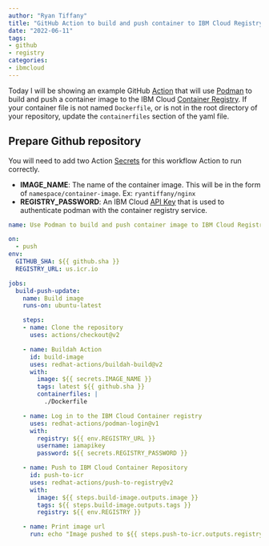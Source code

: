 ```yaml
---
author: "Ryan Tiffany"
title: "GitHub Action to build and push container to IBM Cloud Registry"
date: "2022-06-11"
tags:
- github
- registry
categories:
- ibmcloud
---
```


Today I will be showing an example GitHub [Action](https://docs.github.com/en/actions) that will use [Podman][podman] to build and push a container image to the IBM Cloud [Container Registry][icr]. If your container file is not named `Dockerfile`, or is not in the root directory of your repository, update the `containerfiles` section of the yaml file.  

## Prepare Github repository

You will need to add two Action [Secrets][action-secret] for this workflow Action to run correctly.

- **IMAGE_NAME**: The name of the container image. This will be in the form of `namespace/container-image`. Ex: `ryantiffany/nginx`
- **REGISTRY_PASSWORD**: An IBM Cloud [API Key][api-key] that is used to authenticate podman with the container registry service.


```yaml
name: Use Podman to build and push container image to IBM Cloud Registry

on:
  - push
env:
  GITHUB_SHA: ${{ github.sha }}
  REGISTRY_URL: us.icr.io

jobs:
  build-push-update:
    name: Build image
    runs-on: ubuntu-latest

    steps:
    - name: Clone the repository
      uses: actions/checkout@v2

    - name: Buildah Action
      id: build-image
      uses: redhat-actions/buildah-build@v2
      with:
        image: ${{ secrets.IMAGE_NAME }}
        tags: latest ${{ github.sha }}
        containerfiles: |
          ./Dockerfile

    - name: Log in to the IBM Cloud Container registry
      uses: redhat-actions/podman-login@v1
      with:
        registry: ${{ env.REGISTRY_URL }}
        username: iamapikey
        password: ${{ secrets.REGISTRY_PASSWORD }}

    - name: Push to IBM Cloud Container Repository
      id: push-to-icr
      uses: redhat-actions/push-to-registry@v2
      with:
        image: ${{ steps.build-image.outputs.image }}
        tags: ${{ steps.build-image.outputs.tags }}
        registry: ${{ env.REGISTRY }}

    - name: Print image url
      run: echo "Image pushed to ${{ steps.push-to-icr.outputs.registry-paths }}"
```

[podman]: https://podman.io
[icr]: https://cloud.ibm.com/docs/Registry?topic=Registry-registry_overview
[action-secret]: https://docs.github.com/en/actions/security-guides/encrypted-secrets#creating-encrypted-secrets-for-a-repository
[api-key]: https://cloud.ibm.com/docs/account?topic=account-userapikey&interface=ui
